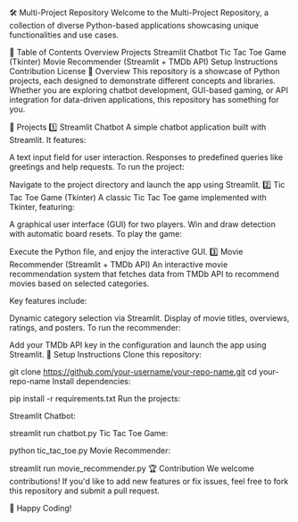 🛠️ Multi-Project Repository
Welcome to the Multi-Project Repository, a collection of diverse Python-based applications showcasing unique functionalities and use cases.

📂 Table of Contents
Overview
Projects
Streamlit Chatbot
Tic Tac Toe Game (Tkinter)
Movie Recommender (Streamlit + TMDb API)
Setup Instructions
Contribution
License
📝 Overview
This repository is a showcase of Python projects, each designed to demonstrate different concepts and libraries. Whether you are exploring chatbot development, GUI-based gaming, or API integration for data-driven applications, this repository has something for you.

🚀 Projects
1️⃣ Streamlit Chatbot
A simple chatbot application built with Streamlit. It features:

A text input field for user interaction.
Responses to predefined queries like greetings and help requests.
To run the project:

Navigate to the project directory and launch the app using Streamlit.
2️⃣ Tic Tac Toe Game (Tkinter)
A classic Tic Tac Toe game implemented with Tkinter, featuring:

A graphical user interface (GUI) for two players.
Win and draw detection with automatic board resets.
To play the game:

Execute the Python file, and enjoy the interactive GUI.
3️⃣ Movie Recommender (Streamlit + TMDb API)
An interactive movie recommendation system that fetches data from TMDb API to recommend movies based on selected categories.

Key features include:

Dynamic category selection via Streamlit.
Display of movie titles, overviews, ratings, and posters.
To run the recommender:

Add your TMDb API key in the configuration and launch the app using Streamlit.
🔧 Setup Instructions
Clone this repository:


git clone https://github.com/your-username/your-repo-name.git
cd your-repo-name
Install dependencies:


pip install -r requirements.txt
Run the projects:

Streamlit Chatbot:

streamlit run chatbot.py
Tic Tac Toe Game:

python tic_tac_toe.py
Movie Recommender:

streamlit run movie_recommender.py
🏆 Contribution
We welcome contributions! If you'd like to add new features or fix issues, feel free to fork this repository and submit a pull request.

🚀 Happy Coding!
